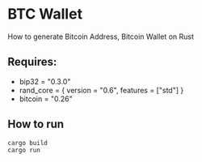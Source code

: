# BTC Wallet

How to generate Bitcoin Address, Bitcoin Wallet on Rust

## Requires:

* bip32 = "0.3.0"
* rand_core = { version = "0.6", features = ["std"] }
* bitcoin = "0.26"

## How to run

```bash
cargo build
cargo run
```